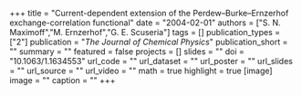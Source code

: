 +++
title = "Current-dependent extension of the Perdew–Burke–Ernzerhof exchange-correlation functional"
date = "2004-02-01"
authors = ["S. N. Maximoff","M. Ernzerhof","G. E. Scuseria"]
tags = []
publication_types = ["2"]
publication = "_The Journal of Chemical Physics_"
publication_short = ""
summary = ""
featured = false
projects = []
slides = ""
doi = "10.1063/1.1634553"
url_code = ""
url_dataset = ""
url_poster = ""
url_slides = ""
url_source = ""
url_video = ""
math = true
highlight = true
[image]
image = ""
caption = ""
+++

